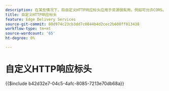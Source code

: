 ```yaml
---
description: 在某些情况下，将自定义HTTP响应标头应用于资源很有用，例如可允许CORS。 如果要指定标头，请在Sharepoint或Google驱动器中，在您网站的“/.helix”文件夹内创建Excel工作簿或SharePoint中的Google工作表工作簿，或者在Google驱动器中创建“标头.xlsx”工作簿。
title: 自定义HTTP响应标头
feature: Edge Delivery Services
source-git-commit: 80d974c23cb3dd7c0844b4d2cec2b608ff813438
workflow-type: tm+mt
source-wordcount: '65'
ht-degree: 0%

---
```


# 自定义HTTP响应标头

{{$include b42d32e7-04c5-4afc-8085-7213e70db68a}}